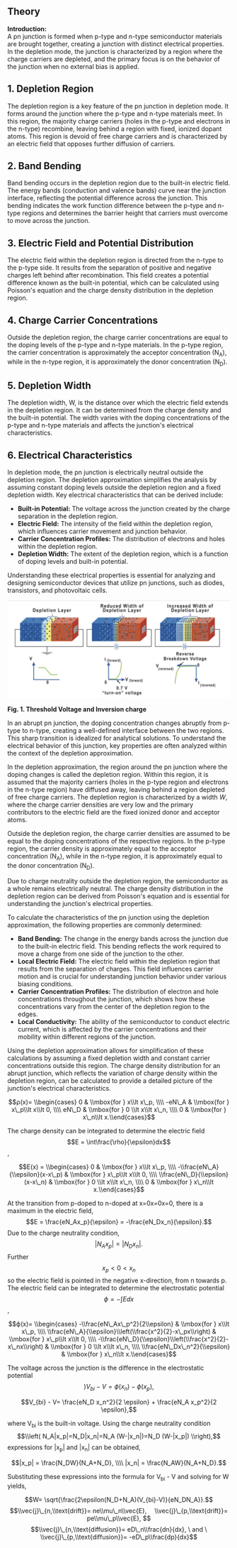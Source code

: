 ## Theory
**Introduction:**  
A pn junction is formed when p-type and n-type semiconductor materials are brought together, creating a junction with distinct electrical properties. In the depletion mode, the junction is characterized by a region where the charge carriers are depleted, and the primary focus is on the behavior of the junction when no external bias is applied.

1\. Depletion Region
--------------------

The depletion region is a key feature of the pn junction in depletion mode. It forms around the junction where the p-type and n-type materials meet. In this region, the majority charge carriers (holes in the p-type and electrons in the n-type) recombine, leaving behind a region with fixed, ionized dopant atoms. This region is devoid of free charge carriers and is characterized by an electric field that opposes further diffusion of carriers.

2\. Band Bending
----------------

Band bending occurs in the depletion region due to the built-in electric field. The energy bands (conduction and valence bands) curve near the junction interface, reflecting the potential difference across the junction. This bending indicates the work function difference between the p-type and n-type regions and determines the barrier height that carriers must overcome to move across the junction.

3\. Electric Field and Potential Distribution
---------------------------------------------

The electric field within the depletion region is directed from the n-type to the p-type side. It results from the separation of positive and negative charges left behind after recombination. This field creates a potential difference known as the built-in potential, which can be calculated using Poisson's equation and the charge density distribution in the depletion region.

4\. Charge Carrier Concentrations
---------------------------------

Outside the depletion region, the charge carrier concentrations are equal to the doping levels of the p-type and n-type materials. In the p-type region, the carrier concentration is approximately the acceptor concentration (N<sub>A</sub>), while in the n-type region, it is approximately the donor concentration (N<sub>D</sub>).

5\. Depletion Width
-------------------

The depletion width, W, is the distance over which the electric field extends in the depletion region. It can be determined from the charge density and the built-in potential. The width varies with the doping concentrations of the p-type and n-type materials and affects the junction's electrical characteristics.

6\. Electrical Characteristics
------------------------------

In depletion mode, the pn junction is electrically neutral outside the depletion region. The depletion approximation simplifies the analysis by assuming constant doping levels outside the depletion region and a fixed depletion width. Key electrical characteristics that can be derived include:

*   **Built-in Potential:** The voltage across the junction created by the charge separation in the depletion region.
*   **Electric Field:** The intensity of the field within the depletion region, which influences carrier movement and junction behavior.
*   **Carrier Concentration Profiles:** The distribution of electrons and holes within the depletion region.
*   **Depletion Width:** The extent of the depletion region, which is a function of doping levels and built-in potential.

Understanding these electrical properties is essential for analyzing and designing semiconductor devices that utilize pn junctions, such as diodes, transistors, and photovoltaic cells. 

<img src="images/FET.png"  />

**Fig. 1. Threshold Voltage and Inversion charge**

  

In an abrupt pn junction, the doping concentration changes abruptly from p-type to n-type, creating a well-defined interface between the two regions. This sharp transition is idealized for analytical solutions. To understand the electrical behavior of this junction, key properties are often analyzed within the context of the depletion approximation.

In the depletion approximation, the region around the pn junction where the doping changes is called the depletion region. Within this region, it is assumed that the majority carriers (holes in the p-type region and electrons in the n-type region) have diffused away, leaving behind a region depleted of free charge carriers. The depletion region is characterized by a width _W_, where the charge carrier densities are very low and the primary contributors to the electric field are the fixed ionized donor and acceptor atoms.

Outside the depletion region, the charge carrier densities are assumed to be equal to the doping concentrations of the respective regions. In the p-type region, the carrier density is approximately equal to the acceptor concentration (N<sub>A</sub>), while in the n-type region, it is approximately equal to the donor concentration (N<sub>D</sub>).

Due to charge neutrality outside the depletion region, the semiconductor as a whole remains electrically neutral. The charge density distribution in the depletion region can be derived from Poisson's equation and is essential for understanding the junction's electrical properties.

To calculate the characteristics of the pn junction using the depletion approximation, the following properties are commonly determined:

*   **Band Bending:** The change in the energy bands across the junction due to the built-in electric field. This bending reflects the work required to move a charge from one side of the junction to the other.
*   **Local Electric Field:** The electric field within the depletion region that results from the separation of charges. This field influences carrier motion and is crucial for understanding junction behavior under various biasing conditions.
*   **Carrier Concentration Profiles:** The distribution of electron and hole concentrations throughout the junction, which shows how these concentrations vary from the center of the depletion region to the edges.
*   **Local Conductivity:** The ability of the semiconductor to conduct electric current, which is affected by the carrier concentrations and their mobility within different regions of the junction.

Using the depletion approximation allows for simplification of these calculations by assuming a fixed depletion width and constant carrier concentrations outside this region. The charge density distribution for an abrupt junction, which reflects the variation of charge density within the depletion region, can be calculated to provide a detailed picture of the junction's electrical characteristics.

$$ρ(x)= \\begin{cases} 0 & \\mbox{for } x\\lt x\_p, \\\\ -eN\_A & \\mbox{for } x\_p\\lt x\\lt 0, \\\\ eN\_D & \\mbox{for } 0 \\lt x\\lt x\_n, \\\\ 0 & \\mbox{for } x\_n\\lt x.\\end{cases}$$

The charge density can be integrated to determine the electric field $$E = \int\frac{\rho}{\epsilon}dx$$ ,

$$E(x) = \\begin{cases} 0 & \\mbox{for } x\\lt x\_p, \\\\ -\\frac{eN\_A}{\\epsilon}(x-x\_p) & \\mbox{for } x\_p\\lt x\\lt 0, \\\\ \\frac{eN\_D}{\\epsilon}(x-x\_n) & \\mbox{for } 0 \\lt x\\lt x\_n, \\\\ 0 & \\mbox{for } x\_n\\lt x.\\end{cases}$$

At the transition from p-doped to n-doped at x\=0x\=0x=0, there is a maximum in the electric field, $$E = \frac{eN_Ax_p}{\epsilon} = -\frac{eN_Dx_n}{\epsilon}.$$ Due to the charge neutrality condition, $$|N_Ax_p|=|N_Dx_n|.$$ Further $$x_p < 0 < x_n$$ so the electric field is pointed in the negative x-direction, from n towards p. The electric field can be integrated to determine the electrostatic potential $$ϕ=-\int E dx$$ ,

$$ϕ(x)= \\begin{cases} -\\frac{eN\_Ax\_p^2}{2\\epsilon} & \\mbox{for } x\\lt x\_p, \\\\ \\frac{eN\_A}{\\epsilon}\\left(\\frac{x^2}{2}-x\_px\\right) & \\mbox{for } x\_p\\lt x\\lt 0, \\\\ -\\frac{eN\_D}{\\epsilon}\\left(\\frac{x^2}{2}-x\_nx\\right) & \\mbox{for } 0 \\lt x\\lt x\_n, \\\\ \\frac{eN\_Dx\_n^2}{\\epsilon} & \\mbox{for } x\_n\\lt x.\\end{cases}$$

The voltage across the junction is the difference in the electrostatic potential $$)V_{bi} - V=\phi (x_n)-\phi(x_p),$$

$$V_{bi} - V= \frac{eN_D x_n^2}{2 \epsilon} + \frac{eN_A x_p^2}{2 \epsilon},$$

where V<sub>bi</sub> is the built-in voltage. Using the charge neutrality condition $$\\left( N_A|x_p|=N_D|x_n|=N_A (W-|x_n|)=N_D (W-|x_p|) \\right),$$ expressions for |x<sub>p</sub>| and |x<sub>n</sub>| can be obtained,

$$|x_p| = \frac{N_DW}{N_A+N_D}, \\\\ |x_n| = \frac{N_AW}{N_A+N_D}.$$

Substituting these expressions into the formula for V<sub>bi</sub> - V and solving for W yields,

$$W= \sqrt{\frac{2\epsilon(N_D+N_A)(V_{bi}-V)}{eN_DN_A}}.$$
$$\\vec{j}\_{n,\\text{drift}}= ne\\mu\_n\\vec{E},  \\vec{j}\_{p,\\text{drift}}= pe\\mu\_p\\vec{E}, $$ 
$$\\vec{j}\_{n,\\text{diffusion}}= eD\_n\\frac{dn}{dx}, \ and \ \\vec{j}\_{p,\\text{diffusion}}= -eD\_p\\frac{dp}{dx}$$
 
 <script id="MathJax-script" async src="https://cdn.jsdelivr.net/npm/mathjax@3.2.2/es5/tex-mml-chtml.js"></script>    
 

